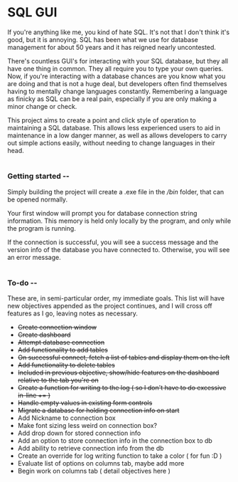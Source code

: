# SQL GUI

If you're anything like me, you kind of hate SQL. It's not that I don't think it's good, but it is annoying. SQL has been what we use for database management for about 50 years and it has reigned nearly uncontested.

There's countless GUI's for interacting with your SQL database, but they all have one thing in common. They all require you to type your own queries. Now, if you're interacting with a database chances are you know what you are doing and that is not a huge deal, but developers often find themselves having to mentally change languages constantly. Remembering a language as finicky as SQL can be a real pain, especially if you are only making a minor change or check.

This project aims to create a point and click style of operation to maintaining a SQL database. This allows less experienced users to aid in maintenance in a low danger manner, as well as allows developers to carry out simple actions easily, without needing to change languages in their head.

#

### Getting started --

Simply building the project will create a .exe file in the _/bin_ folder, that can be opened normally.

Your first window will prompt you for database connection string information. This memory is held only locally by the program, and only while the program is running.

If the connection is successful, you will see a success message and the version info of the database you have connected to. Otherwise, you will see an error message.

#

### To-do --

These are, in semi-particular order, my immediate goals. This list will have new objectives appended as the project continues, and I will cross off features as I go, leaving notes as necessary.

- ~~Create connection window~~
- ~~Create dashboard~~
- ~~Attempt database connection~~
- ~~Add functionality to add tables~~
- ~~On successful connect, fetch a list of tables and display them on the left~~
- ~~Add functionality to delete tables~~
- ~~Included in previous objective, show/hide features on the dashboard relative to the tab you're on~~
- ~~Create a function for writing to the log ( so I don't have to do excessive in-line += )~~
- ~~Handle empty values in existing form controls~~
- ~~Migrate a database for holding connection info on start~~
- Add Nickname to connection box
- Make font sizing less weird on connection box?
- Add drop down for stored connection info
- Add an option to store connection info in the connection box to db
- Add ability to retrieve connection info from the db
- Create an override for log writing function to take a color ( for fun :D )
- Evaluate list of options on columns tab, maybe add more
- Begin work on columns tab ( detail objectives here )
